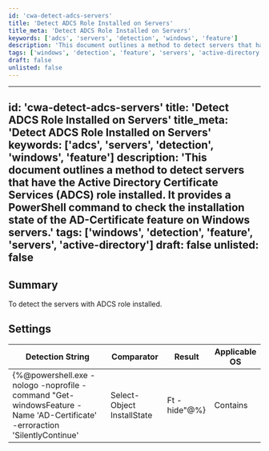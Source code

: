 ```yaml
---
id: 'cwa-detect-adcs-servers'
title: 'Detect ADCS Role Installed on Servers'
title_meta: 'Detect ADCS Role Installed on Servers'
keywords: ['adcs', 'servers', 'detection', 'windows', 'feature']
description: 'This document outlines a method to detect servers that have the Active Directory Certificate Services (ADCS) role installed. It provides a PowerShell command to check the installation state of the AD-Certificate feature on Windows servers.'
tags: ['windows', 'detection', 'feature', 'servers', 'active-directory']
draft: false
unlisted: false
---
```

---
id: 'cwa-detect-adcs-servers'
title: 'Detect ADCS Role Installed on Servers'
title_meta: 'Detect ADCS Role Installed on Servers'
keywords: ['adcs', 'servers', 'detection', 'windows', 'feature']
description: 'This document outlines a method to detect servers that have the Active Directory Certificate Services (ADCS) role installed. It provides a PowerShell command to check the installation state of the AD-Certificate feature on Windows servers.'
tags: ['windows', 'detection', 'feature', 'servers', 'active-directory']
draft: false
unlisted: false
---
## Summary

To detect the servers with ADCS role installed.

## Settings

| Detection String                                                                                                                                          | Comparator | Result   | Applicable OS |
|----------------------------------------------------------------------------------------------------------------------------------------------------------|------------|----------|---------------|
| {%@powershell.exe -nologo -noprofile -command "Get-windowsFeature -Name 'AD-Certificate' -erroraction 'SilentlyContinue' | Select-Object InstallState | Ft -hide"@%} | Contains   | Installed | Windows       |



